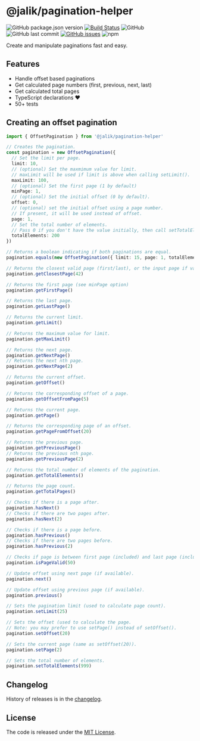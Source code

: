 # @jalik/pagination-helper

![GitHub package.json version](https://img.shields.io/github/package-json/v/jalik/js-pagination-helper.svg)
[![Build Status](https://travis-ci.com/jalik/js-pagination-helper.svg?branch=master)](https://travis-ci.com/jalik/js-pagination-helper)
![GitHub](https://img.shields.io/github/license/jalik/js-pagination-helper.svg)
![GitHub last commit](https://img.shields.io/github/last-commit/jalik/js-pagination-helper.svg)
[![GitHub issues](https://img.shields.io/github/issues/jalik/js-pagination-helper.svg)](https://github.com/jalik/js-pagination-helper/issues)
![npm](https://img.shields.io/npm/dt/@jalik/pagination-helper.svg)

Create and manipulate paginations fast and easy.

## Features

* Handle offset based paginations
* Get calculated page numbers (first, previous, next, last)
* Get calculated total pages
* TypeScript declarations ♥
* 50+ tests

## Creating an offset pagination

```ts
import { OffsetPagination } from '@jalik/pagination-helper'

// Creates the pagination.
const pagination = new OffsetPagination({
  // Set the limit per page.
  limit: 10,
  // (optional) Set the maxmimum value for limit.
  // maxLimit will be used if limit is above when calling setLimit().
  maxLimit: 100,
  // (optional) Set the first page (1 by default)
  minPage: 1,
  // (optional) Set the initial offset (0 by default).
  offset: 0,
  // (optional) set the initial offset using a page number.
  // If present, it will be used instead of offset.
  page: 1,
  // Set the total number of elements.
  // Pass 0 if you don't have the value initially, then call setTotalElements() later.
  totalElements: 200
})

// Returns a boolean indicating if both paginations are equal.
pagination.equals(new OffsetPagination({ limit: 15, page: 1, totalElements: 200 }))

// Returns the closest valid page (first/last), or the input page if valid.
pagination.getClosestPage(42)

// Returns the first page (see minPage option)
pagination.getFirstPage()

// Returns the last page.
pagination.getLastPage()

// Returns the current limit.
pagination.getLimit()

// Returns the maximum value for limit.
pagination.getMaxLimit()

// Returns the next page.
pagination.getNextPage()
// Returns the next nth page.
pagination.getNextPage(2)

// Returns the current offset.
pagination.getOffset()

// Returns the corresponding offset of a page.
pagination.getOffsetFromPage(5)

// Returns the current page.
pagination.getPage()

// Returns the corresponding page of an offset.
pagination.getPageFromOffset(20)

// Returns the previous page.
pagination.getPreviousPage()
// Returns the previous nth page.
pagination.getPreviousPage(2)

// Returns the total number of elements of the pagination.
pagination.getTotalElements()

// Returns the page count.
pagination.getTotalPages()

// Checks if there is a page after.
pagination.hasNext()
// Checks if there are two pages after.
pagination.hasNext(2)

// Checks if there is a page before.
pagination.hasPrevious()
// Checks if there are two pages before.
pagination.hasPrevious(2)

// Checks if page is between first page (included) and last page (included).
pagination.isPageValid(50)

// Update offset using next page (if available).
pagination.next()

// Update offset using previous page (if available).
pagination.previous()

// Sets the pagination limit (used to calculate page count).
pagination.setLimit(25)

// Sets the offset (used to calculate the page.
// Note: you may prefer to use setPage() instead of setOffset().
pagination.setOffset(20)

// Sets the current page (same as setOffset(20)).
pagination.setPage(2)

// Sets the total number of elements.
pagination.setTotalElements(999)
```

## Changelog

History of releases is in the [changelog](./CHANGELOG.md).

## License

The code is released under the [MIT License](http://www.opensource.org/licenses/MIT).

